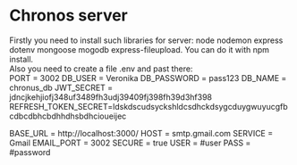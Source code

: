 # Chronos server
Firstly you need to install such libraries for server: node nodemon express dotenv mongoose mogodb express-fileupload. You can do it with npm install.\
Also you need to create a file .env and past there:\
PORT = 3002
DB_USER = Veronika
DB_PASSWORD = pass123
DB_NAME = chronus_db
JWT_SECRET = jdncjkehjiofj348uf3489fh3udj39409fj398fh39d3hf398
REFRESH_TOKEN_SECRET=ldskdscudsyckshldcsdhckdsygcduygwuyucgfbcdbcdbhcbdhhdhsbdhcioueijec

BASE_URL = http://localhost:3000/
HOST = smtp.gmail.com
SERVICE = Gmail
EMAIL_PORT = 3002
SECURE = true
USER = #user
PASS = #password

